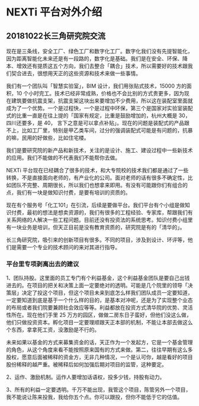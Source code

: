 # NEXTi 平台对外介绍

## 20181022长三角研究院交流

现在是三条线，安全工厂、绿色工厂和数字化工厂。数字化我们没有先提智能化，因为距离智能化未来还是有一段路的，数字化是基础。我们是在安全、环保、降本、增效还有提质这五个方向，我们去整合「耦合」技术，所以需要好的技术跟我们契合进去，很想用天正的这些资源和技术来做一些事情。

我们有一个团队叫「智慧实验室」，BIM 设计，我们用张贴式技术，15000 方的面积，10 个小时完工。技术已经非常成熟，价格也不会比别的方式贵更多，因为现在建筑要做抗震支架，抗震支架这块出来要增加不少费用，所以这在装配室里面就成为了一个优势。一个是过程快，一个是过程中环保，第三个是国家对实验室装配式的比重一直是在往上提的「国家有规定，比重是鼓励增加的，杭州大概是 30，四川还要多，是 40， 言下之意是可以拿点补贴」。现在的问题是装配式的产品跟不上，比如工厂里，特别是甲乙类车间，过分的强调装配式可能是有问题的，抗暴的嘛，民用的好做些，比如住宅楼。

我们是要研究院的新产品和新技术，关注的是设计、施工、建设过程中一些新技术的应用。我们不能做的不代表我们不能帮你去做。

NEXTi 平台现在已经耦合了很多的技术，和大专院校的技术我们都是通过了一些转换，不是直接面向老师的，有产业化的公司。面对老师的话有很多不确定性，比如团队不完整、周期很长，所以我们也想拿来即用。有没有可能跟你们有组合的点，我们有一块是做知识付费，是要有培训的资质的。

现在有个服务号「化工101」在引流，后续是要做平台。我们平台有个小组是做知识付费，最初的想法是想卖资源的，我们有很多的工程经验、专家库，帮跟我们有关系网络的人解决一些工程问题。目前还没有投资法的系统思考。知识付费小组里有一块业务是培训，但天正目前是没有教育资质的，研究院是有的「清华的」。

长三角研究院，吸引来的创新项目有很多。不同的项目，涉及到设计、环评等，他们是需要一个专业的技术顾问的来对其进行指导。


### 平台里专项剥离出去的建议

1、团队持股。这里面的员工专门有个利益基金，这个利益基金团队是要自己出钱进去的。在项目的把关和决策上面一定要绝对的透明。可能是几个院里的领导「决策层」决定了投这个项目，但这个项目未来到底怎么样我们团队成员一定要知道，一定要知道到底是基于一个什么样的目的，是基本对冲呢，还是为了实现整个业态的布局或者我们院要兼顾社会效应等等。利益都放在投资方式清华院的优势、灵活性所在。现在他们手里 25 万方的园区，做做二房东日子蛮好，但他们没这么做，他们只做投资资本。孵化项目一定要理顺跟天正本部的机制，不能让本部去做这么个东西，拿拿死工资，没激励是不行的。

未来如果以基金的方式来募集资金的话，天正作为一个发起方，它是一个基金管理的角色，从这个角度来看不能按照原来国有的方式来做。第二，往往早期有这么多股权，愿意后面被稀释的资金方，无非几种情况，一个是认可你，越是看好的项目股份稀释的越严重。被稀释后如何加强后期对项目的监管，这种要定。

2、运作、激励机制。运作人要增加话语权，投多少钱，持股有动力。

3、所有的利益一定要透明。千万不能出现，我管这个项目，陈管另外一个项目，我不能说让陈来投我，我给你五个点。你可以跟投，但你不能低于它的估值。
